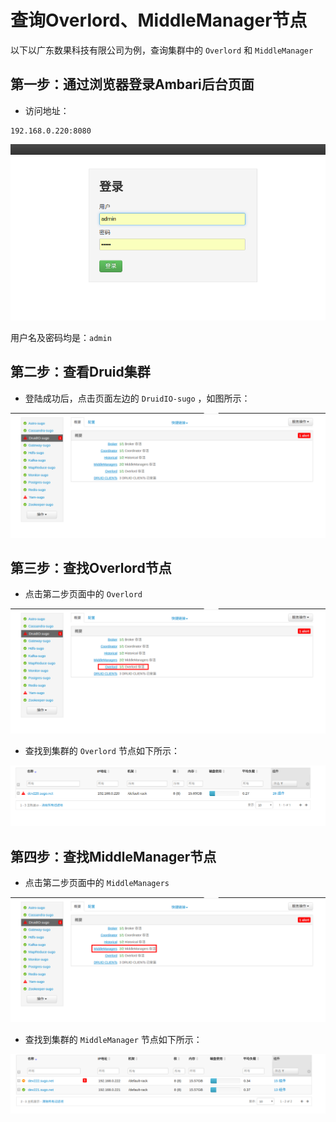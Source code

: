 # 查询Overlord、MiddleManager节点

以下以广东数果科技有限公司为例，查询集群中的 `Overlord` 和 `MiddleManager`

## 第一步：通过浏览器登录Ambari后台页面
- 访问地址：
```url
192.168.0.220:8080
```

![](/assets/overlordMiddleManagerGuide/login.png)

用户名及密码均是：`admin`   

## 第二步：查看Druid集群
- 登陆成功后，点击页面左边的 `DruidIO-sugo` ，如图所示：

![](/assets/overlordMiddleManagerGuide/DruidNodeList.png)


## 第三步：查找Overlord节点

- 点击第二步页面中的 `Overlord`

![](/assets/overlordMiddleManagerGuide/click_overlord.png)

- 查找到集群的 `Overlord` 节点如下所示：

![](/assets/overlordMiddleManagerGuide/overlordNode.png)

## 第四步：查找MiddleManager节点

- 点击第二步页面中的 `MiddleManagers`

![](/assets/overlordMiddleManagerGuide/click_middleManagers.png)

- 查找到集群的 `MiddleManager` 节点如下所示：

![](/assets/overlordMiddleManagerGuide/middleManagerNodes.png)